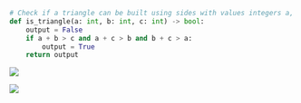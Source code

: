 ```.py
# Check if a triangle can be built using sides with values integers a, b, c 
def is_triangle(a: int, b: int, c: int) -> bool:
    output = False
    if a + b > c and a + c > b and b + c > a:
        output = True
    return output
```

![](https://i.imgur.com/AGC4p7Z.png)

![](https://i.imgur.com/KH8zBI4.png)
